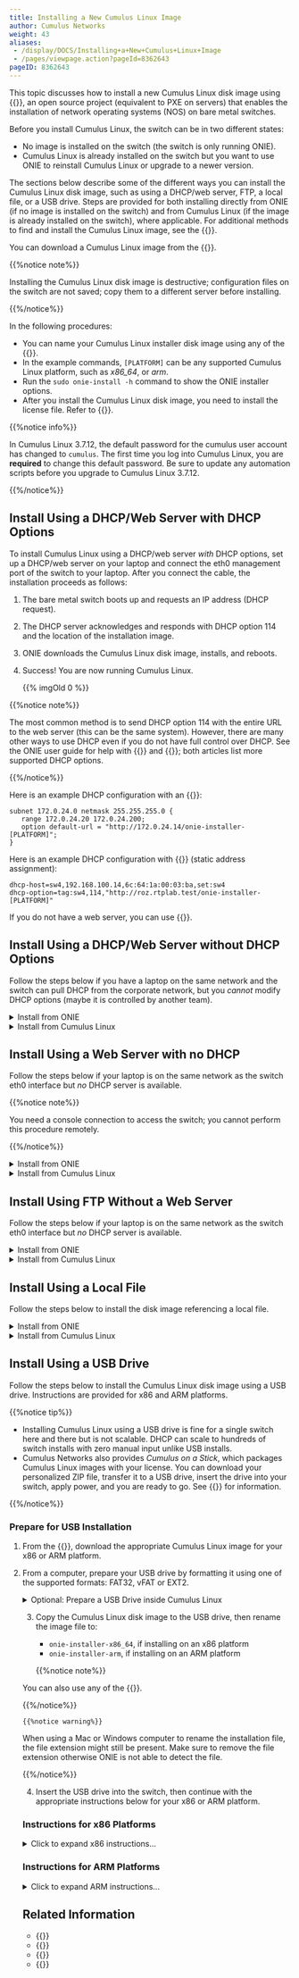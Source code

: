 ```yaml
---
title: Installing a New Cumulus Linux Image
author: Cumulus Networks
weight: 43
aliases:
 - /display/DOCS/Installing+a+New+Cumulus+Linux+Image
 - /pages/viewpage.action?pageId=8362643
pageID: 8362643
---
```

This topic discusses how to install a new Cumulus Linux disk image using {{<exlink url="http://www.onie.org/" text="ONIE">}}, an open source project (equivalent to PXE on servers) that enables the installation of network operating systems (NOS) on bare metal switches.

Before you install Cumulus Linux, the switch can be in two different states:

- No image is installed on the switch (the switch is only running ONIE).
- Cumulus Linux is already installed on the switch but you want to use ONIE to reinstall Cumulus Linux or upgrade to a newer version.

The sections below describe some of the different ways you can install the Cumulus Linux disk image, such as using a DHCP/web server, FTP, a local file, or a USB drive. Steps are provided for both installing directly from ONIE (if no image is installed on the switch) and from Cumulus Linux (if the image is already installed on the switch), where applicable. For additional methods to find and install the Cumulus Linux image, see the {{<exlink url="http://opencomputeproject.github.io/onie/design-spec/discovery.html" text="ONIE Design Specification">}}.

You can download a Cumulus Linux image from the {{<exlink url="https://cumulusnetworks.com/downloads/" text="Cumulus Networks Downloads page">}}.

{{%notice note%}}

Installing the Cumulus Linux disk image is destructive; configuration files on the switch are not saved; copy them to a different server before installing.

{{%/notice%}}

In the following procedures:

- You can name your Cumulus Linux installer disk image using any of the {{<exlink url="http://opencomputeproject.github.io/onie/design-spec/discovery.html#default-file-name-search-order" text="ONIE naming schemes mentioned here">}}.
- In the example commands, `[PLATFORM]` can be any supported Cumulus Linux platform, such as *x86\_64*, or *arm*.
- Run the `sudo onie-install -h` command to show the ONIE installer options.
- After you install the Cumulus Linux disk image, you need to install the license file. Refer to {{<link url="Quick-Start-Guide#install-the-license" text="Install the License">}}.

{{%notice info%}}

In Cumulus Linux 3.7.12, the default password for the cumulus user account has changed to `cumulus`. The first time you log into Cumulus Linux, you are **required** to change this default password. Be sure to update any automation scripts before you upgrade to Cumulus Linux 3.7.12.

{{%/notice%}}

## Install Using a DHCP/Web Server with DHCP Options

To install Cumulus Linux using a DHCP/web server *with* DHCP options, set up a DHCP/web server on your laptop and connect the eth0 management port of the switch to your laptop. After you connect the cable, the installation proceeds as follows:

1. The bare metal switch boots up and requests an IP address (DHCP request).
2. The DHCP server acknowledges and responds with DHCP option 114 and the location of the installation image.
3. ONIE downloads the Cumulus Linux disk image, installs, and reboots.
4. Success\! You are now running Cumulus Linux.

    {{% imgOld 0 %}}

{{%notice note%}}

The most common method is to send DHCP option 114 with the entire URL to the web server (this can be the same system). However, there are many other ways to use DHCP even if you do not have full control over DHCP. See the ONIE user guide for help with {{<exlink url="https://opencomputeproject.github.io/onie/design-spec/discovery.html#partial-installer-urls" text="partial installer URLs">}} and {{<exlink url="https://opencomputeproject.github.io/onie/user-guide/index.html#advanced-dhcp-2-vivso" text="advanced DHCP options">}}; both articles list more supported DHCP options.

{{%/notice%}}

Here is an example DHCP configuration with an {{<exlink url="http://www.isc.org/downloads/dhcp/" text="ISC DHCP server">}}:

```
subnet 172.0.24.0 netmask 255.255.255.0 {
   range 172.0.24.20 172.0.24.200;
   option default-url = "http://172.0.24.14/onie-installer-[PLATFORM]";
}
```

Here is an example DHCP configuration with {{<exlink url="http://www.thekelleys.org.uk/dnsmasq/doc.html" text="dnsmasq">}} (static address assignment):

```
dhcp-host=sw4,192.168.100.14,6c:64:1a:00:03:ba,set:sw4
dhcp-option=tag:sw4,114,"http://roz.rtplab.test/onie-installer-[PLATFORM]"
```

If you do not have a web server, you can use {{<exlink url="https://www.apachefriends.org/index.html" text="this free Apache example">}}.

## Install Using a DHCP/Web Server without DHCP Options

Follow the steps below if you have a laptop on the same network and the switch can pull DHCP from the corporate network, but you *cannot* modify DHCP options (maybe it is controlled by another team).
<details>

<summary>Install from ONIE </summary>

1. Place the Cumulus Linux disk image in a directory on the web server.

2. Run the `onie-nos-install` command:

```
ONIE:/ #onie-nos-install http://10.0.1.251/path/to/cumulus-install-[PLATFORM].bin
```

</details>

<details>

<summary>Install from Cumulus Linux </summary>

1. Place the Cumulus Linux disk image in a directory on the web server.

2. From the Cumulus Linux command prompt, run the `onie-install` command, then reboot the switch.

```
cumulus@switch:~$ sudo onie-install -a -i http://10.0.1.251/path/to/cumulus-install-[PLATFORM].bin
```

</details>

## Install Using a Web Server with no DHCP

Follow the steps below if your laptop is on the same network as the switch eth0 interface but *no* DHCP server is available.

{{%notice note%}}

You need a console connection to access the switch; you cannot perform this procedure remotely.

{{%/notice%}}

<details>

<summary>Install from ONIE </summary>

1. ONIE is in *{{<exlink url="http://opencomputeproject.github.io/onie/design-spec/discovery.html#installer-discovery-methods" text="discovery mode">}}*. You must disable discovery mode with the following command:

```
onie# onie-discovery-stop
```

    On older ONIE versions, if the `onie-discovery-stop` command is not supported, run:

```
onie# /etc/init.d/discover.sh stop
```

2. Assign a static address to eth0 with the `ip addr add` command:

```
ONIE:/ #ip addr add 10.0.1.252/24 dev eth0
```

3. Place the Cumulus Linux disk image in a directory on your web server.

4. Run the installer manually (because there are no DHCP options):

```
ONIE:/ #onie-nos-install http://10.0.1.251/path/to/cumulus-install-[PLATFORM].bin
```

</details>

<details>

<summary>Install from Cumulus Linux </summary>

1. Place the Cumulus Linux disk image in a directory on your web server.

2. From the Cumulus Linux command prompt, run the `onie-install` command, then reboot the switch.

```
cumulus@switch:~$ sudo onie-install -a -i http://10.0.1.251/path/to/cumulus-install-[PLATFORM].bin
```

</details>

## Install Using FTP Without a Web Server

Follow the steps below if your laptop is on the same network as the switch eth0 interface but *no* DHCP server is available.

<details>

<summary>Install from ONIE </summary>

1. Set up DHCP or static addressing for eth0. The following example assigns a static address to eth0:

```
ONIE:/ #ip addr add 10.0.1.252/24 dev eth0
```

2. If you are using static addressing, disable ONIE discovery mode:

```
onie# onie-discovery-stop
```

    On older ONIE versions, if the `onie-discovery-stop` command is not supported, run:

```
onie# /etc/init.d/discover.sh stop
```

3. Place the Cumulus Linux disk image into a TFTP or FTP directory.

4. If you are not using DHCP options, run one of the following commands (`tftp` for TFTP or `ftp` for FTP):

```
ONIE# onie-nos-install ftp://local-ftp-server/cumulus-install-[PLATFORM].bin

ONIE# onie-nos-install tftp://local-tftp-server/cumulus-install-[PLATFORM].bin
```

</details>

<details>

<summary>Install from Cumulus Linux </summary>

1. Place the Cumulus Linux disk image into a TFTP or FTP directory.

2. From the Cumulus Linux command prompt, run one of the following commands (`tftp` for TFTP or `ftp` for FTP), then reboot the switch.

```
cumulus@switch:~$ sudo onie-install -a -i ftp://local-ftp-server/cumulus-install-[PLATFORM].bin

cumulus@switch:~$ sudo onie-install -a -i tftp://local-ftp-server/cumulus-install-[PLATFORM].bin
```

</details>

## Install Using a Local File

Follow the steps below to install the disk image referencing a local file.

<details>

<summary>Install from ONIE </summary>

1. Set up DHCP or static addressing for eth0. The following example assigns a static address to eth0:

```
ONIE:/ #ip addr add 10.0.1.252/24 dev eth0
```

2. If you are using static addressing, disable ONIE discovery mode.

```
onie# onie-discovery-stop
```

    On older ONIE versions, if the `onie-discovery-stop` command is not supported, run:

```
onie# /etc/init.d/discover.sh stop
```

3. Use {{<exlink url="http://en.wikipedia.org/wiki/Secure_copy" text="scp">}} to copy the Cumulus Linux disk image to the switch. (Windows users can use {{<exlink url="http://winscp.net/eng/index.php" text="WinScp">}}.)

4. Run the installer manually from ONIE:

```
ONIE:/ #onie-nos-install /path/to/local/file/cumulus-install-[PLATFORM].bin
```

</details>

<details>

<summary>Install from Cumulus Linux </summary>

1. Copy the Cumulus Linux disk image to the switch.

2. From the Cumulus Linux command prompt, run the `onie-install` command, then reboot the switch.

```
cumulus@switch:~$ sudo onie-install -a -i /path/to/local/file/cumulus-install-[PLATFORM].bin
```

</details>

## Install Using a USB Drive

Follow the steps below to install the Cumulus Linux disk image using a USB drive. Instructions are provided for x86 and ARM platforms.

{{%notice tip%}}

- Installing Cumulus Linux using a USB drive is fine for a single switch here and there but is not scalable. DHCP can scale to hundreds of switch installs with zero manual input unlike USB installs.
- Cumulus Networks also provides *Cumulus on a Stick*, which packages Cumulus Linux images with your license. You can download your personalized ZIP file, transfer it to a USB drive, insert the drive into your switch, apply power, and you are ready to go. See {{<exlink url="https://cumulusnetworks.com/cumulus-on-a-stick/" text="Cumulus on a Stick">}} for information.

{{%/notice%}}

### Prepare for USB Installation

1. From the {{<exlink url="https://cumulusnetworks.com/downloads/" text="Cumulus Networks Downloads page">}}, download the appropriate Cumulus Linux image for your x86 or ARM platform.

2. From a computer, prepare your USB drive by formatting it using one of the supported formats: FAT32, vFAT or EXT2.

    <details>

    <summary>Optional: Prepare a USB Drive inside Cumulus Linux</summary>

    <table>
    <colgroup>
    <col style="width: 100%" />
    </colgroup>
    <tbody>
    <tr class="odd">
    <td><p>{{%notice warning%}}</p>
    <p>Use caution when performing the actions below; it is possible to severely damage your system with the following utilities.</p>
<p>{{%/notice%}}</p>
    <ol>
    <li><p>Insert your USB drive into the USB port on the switch running Cumulus Linux and log in to the switch.</p></li>
    <li><p>Examine output from <code>cat /proc/partitions</code> and <code>sudo fdisk -l [device]</code> to determine on which device your USB drive can be found. For example, <code>sudo fdisk -l /dev/sdb</code>.</p>
<p>{{%notice warning%}}</p>
<p>These instructions assume your USB drive is the <code>/dev/sdb</code> device, which is typical if you insert the USB drive after the machine is already booted. However, if you insert the USB drive during the boot process, it is possible that your USB drive is the <code>/dev/sda</code> device. Make sure to modify the commands below to use the proper device for your USB drive.</p>
<p>{{%/notice%}}</p></li>
    <li><p>Create a new partition table on the USB drive:</p>
    <pre><code>sudo parted /dev/sdb mklabel msdos</code></pre>
    <p>{{%notice note%}}</p>
    <p>The <code>parted</code> utility should already be installed. However, if it is not, install it with: <code>sudo -E apt-get install parted</code></p>
    <p>{{%/notice%}}</p></li>
    <li><p>Create a new partition on the USB drive:</p>
    <pre><code>sudo parted /dev/sdb -a optimal mkpart primary 0% 100%</code></pre></li>
    <li><p>Format the partition to your filesystem of choice using <em>one</em> of the examples below:</p>
    <pre><code>sudo mkfs.ext2 /dev/sdb1
    sudo mkfs.msdos -F 32 /dev/sdb1
    sudo mkfs.vfat /dev/sdb1</code></pre>
    <p>{{%notice note%}}</p>
    <p>To use <code>mkfs.msdos</code> or <code>mkfs.vfat</code>, you need to install the <code>dosfstools</code> package from the {{<link url="Adding-and-Updating-Packages/#add-packages-from-another-repository" text="Debian software repositories">}}, as they are not included by default.</p>
    <p>{{%/notice%}}</p></li>
    <li><p>To continue installing Cumulus Linux, mount the USB drive to move files.</p>
    <pre><code>sudo mkdir /mnt/usb
    sudo mount /dev/sdb1 /mnt/usb</code></pre></li>
    </ol></td>
    </tr>
    </tbody>
    </table>
</details>

3. Copy the Cumulus Linux disk image to the USB drive, then rename the image file to:

    - `onie-installer-x86_64`, if installing on an x86 platform
    - `onie-installer-arm`, if installing on an ARM platform

    {{%notice note%}}

You can also use any of the {{<exlink url="http://opencomputeproject.github.io/onie/design-spec/discovery.html#default-file-name-search-order" text="ONIE naming schemes mentioned here">}}.

{{%/notice%}}

    {{%notice warning%}}

When using a Mac or Windows computer to rename the installation file, the file extension might still be present. Make sure to remove the file extension otherwise ONIE is not able to detect the file.

{{%/notice%}}

4. Insert the USB drive into the switch, then continue with the appropriate instructions below for your x86 or ARM platform.

### Instructions for x86 Platforms

<details>

<summary>Click to expand x86 instructions... </summary>

1. Prepare the switch for installation:

    - If the switch is offline, connect to the console and power on the switch.
    - If the switch is already online in ONIE, use the `reboot` command.

    {{%notice note%}}

SSH sessions to the switch get dropped after this step. To complete the remaining instructions, connect to the console of the switch. Cumulus Linux switches display their boot process to the console; you need to monitor the console specifically to complete the next step.

{{%/notice%}}

2. Monitor the console and select the ONIE option from the first GRUB screen shown below.

    {{% imgOld 1 %}}

3. Cumulus Linux on x86 uses GRUB chainloading to present a second GRUB menu specific to the ONIE partition. No action is necessary in this menu to select the default option *ONIE: Install OS*.

    {{% imgOld 2 %}}

4. The USB drive is recognized and mounted automatically. The image file is located and automatic installation of Cumulus Linux begins. Here is some sample output:

```
ONIE: OS Install Mode  ...

Version : quanta_common_rangeley-2014.05.05-6919d98-201410171013
Build  Date: 2014-10-17T10:13+0800
Info: Mounting kernel filesystems...  done.
Info: Mounting LABEL=ONIE-BOOT on /mnt/onie-boot  ...
initializing eth0...
scsi 6:0:0:0: Direct-Access  SanDisk Cruzer Facet 1.26 PQ: 0 ANSI: 6
sd 6:0:0:0: [sdb] 31266816 512-byte logical blocks: (16.0 GB/14.9 GiB)
sd 6:0:0:0: [sdb] Write Protect is off
sd 6:0:0:0: [sdb] Write cache: disabled, read cache: enabled, doesn't support DPO or FUA
sd 6:0:0:0: [sdb] Attached SCSI disk

<...snip...>

ONIE:  Executing installer: file://dev/sdb1/onie-installer-x86_64
Verifying image checksum ... OK.
Preparing image archive ... OK.
Dumping image info...
Control File Contents
=====================
Description: Cumulus  Linux
OS-Release:  3.0.0-3b46bef-201509041633-build
Architecture: amd64
Date:  Fri, 27 May 2016 17:10:30 -0700
Installer-Version:  1.2
Platforms: accton_as5712_54x accton_as6712_32x  mlx_sx1400_i73612 dell_s6000_s1220 dell_s4000_c2338 dell_s3000_c2338  cel_redstone_xp cel_smallstone_xp cel_pebble quanta_panther  quanta_ly8_rangeley quanta_ly6_rangeley quanta_ly9_rangeley  
Homepage: http://www.cumulusnetworks.com/
```

5. After installation completes, the switch automatically reboots into the newly installed instance of Cumulus Linux.

</details>

### Instructions for ARM Platforms

<details>

<summary>Click to expand ARM instructions... </summary>

1. Prepare the switch for installation:

    - If the switch is offline, connect to the console and power on the switch.
    - If the switch is already online in ONIE, use the `reboot` command.

    SSH sessions to the switch get dropped after this step. To complete the remaining instructions, connect to the console of the switch. Cumulus Linux switches display their boot process to the console; you need to monitor the console specifically to complete the next step.

2. Interrupt the normal boot process before the countdown (shown below) completes. Press any key to stop the autoboot.

```
U-Boot 2013.01-00016-gddbf4a9-dirty (Feb 14 2014 - 16:30:46) Accton: 1.4.0.5

CPU0: P2020, Version: 2.1, (0x80e20021)
Core: E500, Version: 5.1, (0x80211051)
Clock Configuration:
CPU0:1200 MHz, CPU1:1200 MHz,
CCB:600 MHz,
DDR:400 MHz (800 MT/s data rate) (Asynchronous), LBC:37.500 MHz
L1: D-cache 32 kB enabled
I-cache 32 kB enabled
<...snip ...>
USB: USB2513 hub OK
Hit any key to stop autoboot: 0
```

3. A command prompt appears so that you can run commands. Execute the following command:

```
run onie_bootcmd
```

4. The USB drive is recognized and mounted automatically. The image file is located and automatic installation of Cumulus Linux begins. Here is some sample output:

```
Loading Open Network Install Environment  ...
Platform: arm-as4610_54p-r0
Version : 1.6.1.3
WARNING: adjusting available memory to 30000000
## Booting kernel from Legacy Image at ec040000  ...
    Image Name:   as6701_32x.1.6.1.3
    Image Type:   ARM Linux Multi-File Image (gzip compressed)
    Data Size:    4456555 Bytes = 4.3 MiB
    Load Address: 00000000
    Entry Point:  00000000
    Contents:
        Image 0: 3738543 Bytes = 3.6 MiB
        Image 1: 706440 Bytes = 689.9 KiB
        Image 2: 11555 Bytes = 11.3 KiB
    Verifying Checksum ... OK
## Loading init Ramdisk from multi component Legacy Image at ec040000  ...
## Flattened Device Tree from multi component Image at EC040000
    Booting using the fdt at 0xec47d388
    Uncompressing Multi-File Image ... OK
    Loading Ramdisk to 2ff53000, end 2ffff788 ... OK
    Loading Device Tree to 03ffa000, end 03fffd22 ... OK
<...snip...>
ONIE: Starting ONIE Service Discovery
ONIE: Executing installer: file://dev/sdb1/onie-installer-arm
Verifying image checksum ... OK.
Preparing image archive ... OK.
Dumping image info ...
Control File Contents
=====================
Description: Cumulus Linux
OS-Release: 3.0.0-3b46bef-201509041633-build
Architecture: arm
Date: Fri, 27 May 2016 17:08:35 -0700
Installer-Version: 1.2
Platforms: accton_as4600_54t, accton_as6701_32x, accton_5652, accton_as5610_52x, dni_6448, dni_7448, dni_c7448n, cel_kennisis, cel_redstone, cel_smallstone, cumulus_p2020, quanta_lb9, quanta_ly2, quanta_ly2r, quanta_ly6_p2020
Homepage: http://www.cumulusnetworks.com/
```

5. After installation completes, the switch automatically reboots into the newly installed instance of Cumulus Linux.

</details>

## Related Information

- {{<exlink url="http://opencomputeproject.github.io/onie/design-spec/" text="ONIE Design Specification">}}
- {{<exlink url="https://cumulusnetworks.com/downloads/" text="Cumulus Networks Downloads page">}}
- {{<exlink url="https://cumulusnetworks.com/cumulus-on-a-stick/" text="Cumulus on a Stick">}}
- {{<link title="Managing Cumulus Linux Disk Images">}}
